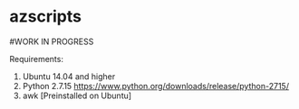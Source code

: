 # azscripts


#WORK IN PROGRESS

Requirements:

1. Ubuntu 14.04 and higher
2. Python 2.7.15 https://www.python.org/downloads/release/python-2715/
3. awk [Preinstalled on Ubuntu]
